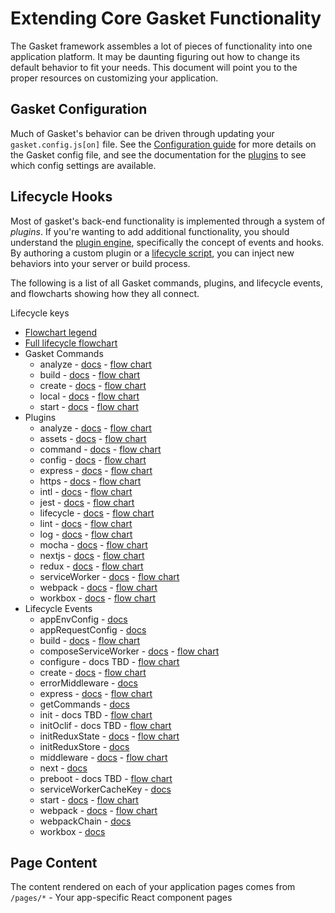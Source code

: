 # Extending Core Gasket Functionality

The Gasket framework assembles a lot of pieces of functionality into one
application platform. It may be daunting figuring out how to change its default
behavior to fit your needs. This document will point you to the proper resources
on customizing your application.

## Gasket Configuration

Much of Gasket's behavior can be driven through updating your
`gasket.config.js[on]` file. See the [Configuration guide] for more details on
the Gasket config file, and see the documentation for the [plugins] to see which
config settings are available.

<!--
    TBD: Create a unified table of all configuration settings so you don't have
    to hunt for what you need!
-->

## Lifecycle Hooks

Most of gasket's back-end functionality is implemented through a system of
_plugins_. If you're wanting to add additional functionality, you should
understand the [plugin engine], specifically the concept of events and hooks.
By authoring a custom plugin or a [lifecycle script], you can inject new
behaviors into your server or build process.

The following is a list of all Gasket commands, plugins, and lifecycle events,
and flowcharts showing how they all connect.

Lifecycle keys

<!-- Do not edit; run `npm run generate` to generate this content. -->
<!-- BEGIN_LIFECYCLE_AUTOGEN -->

* [Flowchart legend](../images/lifecycle/legend.svg)
* [Full lifecycle flowchart](../images/lifecycle/full.svg)
* Gasket Commands
  * analyze - [docs](https://github.com/godaddy/gasket/tree/master/packages/gasket-cli#gasket-analyze) - [flow chart](../images/lifecycle/commands/analyze.svg)
  * build - [docs](https://github.com/godaddy/gasket/tree/master/packages/gasket-cli#gasket-build) - [flow chart](../images/lifecycle/commands/build.svg)
  * create - [docs](https://github.com/godaddy/gasket/tree/master/packages/gasket-cli#gasket-create) - [flow chart](../images/lifecycle/commands/create.svg)
  * local - [docs](https://github.com/godaddy/gasket/tree/master/packages/gasket-cli#gasket-local) - [flow chart](../images/lifecycle/commands/local.svg)
  * start - [docs](https://github.com/godaddy/gasket/tree/master/packages/gasket-cli#gasket-start) - [flow chart](../images/lifecycle/commands/start.svg)
* Plugins
  * analyze - [docs](https://github.com/godaddy/gasket/tree/master/packages/gasket-analyze-plugin) - [flow chart](../images/lifecycle/plugins/analyze.svg)
  * assets - [docs](https://github.com/godaddy/gasket/tree/master/packages/gasket-assets-plugin) - [flow chart](../images/lifecycle/plugins/assets.svg)
  * command - [docs](https://github.com/godaddy/gasket/tree/master/packages/gasket-command-plugin) - [flow chart](../images/lifecycle/plugins/command.svg)
  * config - [docs](https://github.com/godaddy/gasket/tree/master/packages/gasket-config-plugin) - [flow chart](../images/lifecycle/plugins/config.svg)
  * express - [docs](https://github.com/godaddy/gasket/tree/master/packages/gasket-express-plugin) - [flow chart](../images/lifecycle/plugins/express.svg)
  * https - [docs](https://github.com/godaddy/gasket/tree/master/packages/gasket-https-plugin) - [flow chart](../images/lifecycle/plugins/https.svg)
  * intl - [docs](https://github.com/godaddy/gasket/tree/master/packages/gasket-intl-plugin) - [flow chart](../images/lifecycle/plugins/intl.svg)
  * jest - [docs](https://github.com/godaddy/gasket/tree/master/packages/gasket-jest-plugin) - [flow chart](../images/lifecycle/plugins/jest.svg)
  * lifecycle - [docs](https://github.com/godaddy/gasket/tree/master/packages/gasket-lifecycle-plugin) - [flow chart](../images/lifecycle/plugins/lifecycle.svg)
  * lint - [docs](https://github.com/godaddy/gasket/tree/master/packages/gasket-lint-plugin) - [flow chart](../images/lifecycle/plugins/lint.svg)
  * log - [docs](https://github.com/godaddy/gasket/tree/master/packages/gasket-log-plugin) - [flow chart](../images/lifecycle/plugins/log.svg)
  * mocha - [docs](https://github.com/godaddy/gasket/tree/master/packages/gasket-mocha-plugin) - [flow chart](../images/lifecycle/plugins/mocha.svg)
  * nextjs - [docs](https://github.com/godaddy/gasket/tree/master/packages/gasket-nextjs-plugin) - [flow chart](../images/lifecycle/plugins/nextjs.svg)
  * redux - [docs](https://github.com/godaddy/gasket/tree/master/packages/gasket-redux-plugin) - [flow chart](../images/lifecycle/plugins/redux.svg)
  * serviceWorker - [docs](https://github.com/godaddy/gasket/tree/master/packages/gasket-serviceWorker-plugin) - [flow chart](../images/lifecycle/plugins/serviceWorker.svg)
  * webpack - [docs](https://github.com/godaddy/gasket/tree/master/packages/gasket-webpack-plugin) - [flow chart](../images/lifecycle/plugins/webpack.svg)
  * workbox - [docs](https://github.com/godaddy/gasket/tree/master/packages/gasket-workbox-plugin) - [flow chart](../images/lifecycle/plugins/workbox.svg)
* Lifecycle Events
  * appEnvConfig - [docs](https://github.com/godaddy/gasket/tree/master/packages/gasket-config-plugin#appenvconfig)
  * appRequestConfig - [docs](https://github.com/godaddy/gasket/tree/master/packages/gasket-config-plugin#apprequestconfig)
  * build - [docs](https://github.com/godaddy/gasket/tree/master/packages/gasket-cli#gasket-build) - [flow chart](../images/lifecycle/events/build.svg)
  * composeServiceWorker - [docs](https://github.com/godaddy/gasket/tree/master/packages/gasket-service-worker-plugin#composeserviceworker) - [flow chart](../images/lifecycle/events/composeServiceWorker.svg)
  * configure - docs TBD - [flow chart](../images/lifecycle/events/configure.svg)
  * create - [docs](https://github.com/godaddy/gasket/tree/master/packages/gasket-cli#create) - [flow chart](../images/lifecycle/events/create.svg)
  * errorMiddleware - [docs](https://github.com/godaddy/gasket/tree/master/packages/gasket-express-plugin#errormiddleware)
  * express - [docs](https://github.com/godaddy/gasket/tree/master/packages/gasket-express-plugin) - [flow chart](../images/lifecycle/events/express.svg)
  * getCommands - [docs](https://github.com/godaddy/gasket/tree/master/packages/gasket-command-plugin#getcommands)
  * init - docs TBD - [flow chart](../images/lifecycle/events/init.svg)
  * initOclif - docs TBD - [flow chart](../images/lifecycle/events/initOclif.svg)
  * initReduxState - [docs](https://github.com/godaddy/gasket/tree/master/packages/gasket-redux-plugin#initreduxstate) - [flow chart](../images/lifecycle/events/initReduxState.svg)
  * initReduxStore - [docs](https://github.com/godaddy/gasket/tree/master/packages/gasket-redux-plugin#initreduxstore)
  * middleware - [docs](https://github.com/godaddy/gasket/tree/master/packages/gasket-express-plugin#middleware) - [flow chart](../images/lifecycle/events/middleware.svg)
  * next - [docs](https://github.com/godaddy/gasket/tree/master/packages/gasket-nextjs-plugin#next)
  * preboot - docs TBD - [flow chart](../images/lifecycle/events/preboot.svg)
  * serviceWorkerCacheKey - [docs](https://github.com/godaddy/gasket/tree/master/packages/gasket-service-worker-plugin#serviceworkercachekey)
  * start - [docs](https://github.com/godaddy/gasket/tree/master/packages/gasket-cli#gasket-start) - [flow chart](../images/lifecycle/events/start.svg)
  * webpack - [docs](https://github.com/godaddy/gasket/tree/master/packages/gasket-webpack-plugin#webpack) - [flow chart](../images/lifecycle/events/webpack.svg)
  * webpackChain - [docs](https://github.com/godaddy/gasket/tree/master/packages/gasket-webpack-plugin#webpackchain)
  * workbox - [docs](https://github.com/godaddy/gasket/tree/master/packages/gasket-workbox-plugin#workbox)

<!-- END_LIFECYCLE_AUTOGEN -->

## Page Content

The content rendered on each of your application pages comes from `/pages/*` -
Your app-specific React component pages

[plugin engine]: /packages/gasket-plugin-engine
[lifecycle script]: /packages/gasket-plugin-lifecycle
[Configuration guide]: ./configuration.md
[plugins]: /packages
